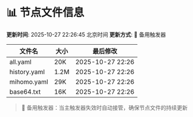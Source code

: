 # 📊 节点文件信息

**更新时间**: 2025-10-27 22:26:45 北京时间
**更新方式**: 🔄 备用触发器

| 文件名 | 大小 | 最后修改 |
|--------|------|----------|
| all.yaml | 20K | 2025-10-27 22:26 |
| history.yaml | 1.2M | 2025-10-27 22:26 |
| mihomo.yaml | 29K | 2025-10-27 22:26 |
| base64.txt | 16K | 2025-10-27 22:26 |

> 🔄 备用触发器：当主触发器失效时自动接管，确保节点文件的持续更新
